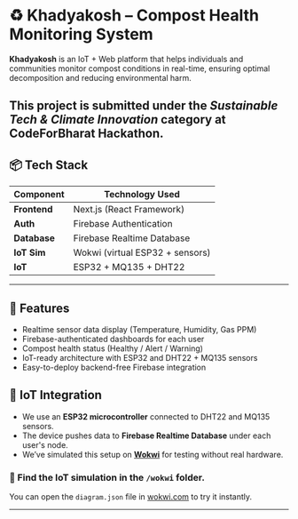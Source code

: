 # ♻️ Khadyakosh – Compost Health Monitoring System

**Khadyakosh** is an IoT + Web platform that helps individuals and communities monitor compost conditions in real-time, ensuring optimal decomposition and reducing environmental harm.

This project is submitted under the _Sustainable Tech & Climate Innovation_ category at CodeForBharat Hackathon.
---

## 📦 Tech Stack

| Component   | Technology Used             |
|-------------|-----------------------------|
| **Frontend**| Next.js (React Framework)   |
| **Auth**    | Firebase Authentication     |
| **Database**| Firebase Realtime Database  |
| **IoT Sim** | Wokwi (virtual ESP32 + sensors) |
| **IoT**     | ESP32 + MQ135 + DHT22       |

---

## 🚀 Features

- Realtime sensor data display (Temperature, Humidity, Gas PPM)
- Firebase-authenticated dashboards for each user
- Compost health status (Healthy / Alert / Warning)
- IoT-ready architecture with ESP32 and DHT22 + MQ135 sensors
- Easy-to-deploy backend-free Firebase integration
  
 ## 📡 IoT Integration

- We use an **ESP32 microcontroller** connected to DHT22 and MQ135 sensors.
- The device pushes data to **Firebase Realtime Database** under each user's node.
- We’ve simulated this setup on [**Wokwi**](https://wokwi.com) for testing without real hardware.

### 🔬 Find the IoT simulation in the `/wokwi` folder.

You can open the `diagram.json` file in [wokwi.com](https://wokwi.com) to try it instantly.

---
